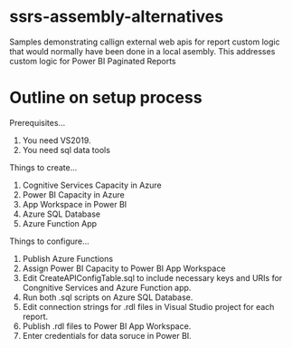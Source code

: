 # ssrs-assembly-alternatives
Samples demonstrating callign external web apis for report custom logic that would normally have been done in a local asembly.  This addresses custom logic for Power BI Paginated Reports

# Outline on setup process
Prerequisites...
1. You need VS2019.
1. You need sql data tools

Things to create...
1. Cognitive Services Capacity in Azure
1. Power BI Capacity in Azure
1. App Workspace in Power BI
1. Azure SQL Database
1. Azure Function App

Things to configure...
1. Publish Azure Functions
1. Assign Power BI Capacity to Power BI App Workspace
1. Edit CreateAPIConfigTable.sql to include necessary keys and URIs for Congnitive Services and Azure Function app.
1. Run both .sql scripts on Azure SQL Database.
1. Edit connection strings for .rdl files in Visual Studio project for each report.
1. Publish .rdl files to Power BI App Workspace.
1. Enter credentials for data soruce in Power BI.

